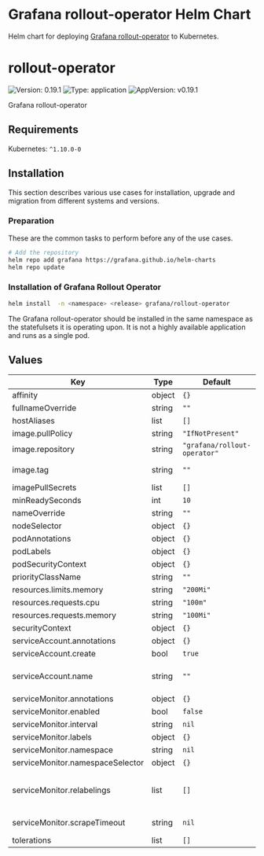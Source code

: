 # Grafana rollout-operator Helm Chart

Helm chart for deploying [Grafana rollout-operator](https://github.com/grafana/rollout-operator) to Kubernetes.

# rollout-operator

![Version: 0.19.1](https://img.shields.io/badge/Version-0.19.1-informational?style=flat-square) ![Type: application](https://img.shields.io/badge/Type-application-informational?style=flat-square) ![AppVersion: v0.19.1](https://img.shields.io/badge/AppVersion-v0.19.1-informational?style=flat-square)

Grafana rollout-operator

## Requirements

Kubernetes: `^1.10.0-0`

## Installation

This section describes various use cases for installation, upgrade and migration from different systems and versions.

### Preparation

These are the common tasks to perform before any of the use cases.

```bash
# Add the repository
helm repo add grafana https://grafana.github.io/helm-charts
helm repo update
```

### Installation of Grafana Rollout Operator

```bash
helm install  -n <namespace> <release> grafana/rollout-operator
```

The Grafana rollout-operator should be installed in the same namespace as the statefulsets it is operating upon.
It is not a highly available application and runs as a single pod.

## Values

| Key | Type | Default | Description |
|-----|------|---------|-------------|
| affinity | object | `{}` |  |
| fullnameOverride | string | `""` |  |
| hostAliases | list | `[]` | hostAliases to add |
| image.pullPolicy | string | `"IfNotPresent"` |  |
| image.repository | string | `"grafana/rollout-operator"` |  |
| image.tag | string | `""` | Overrides the image tag whose default is the chart appVersion. |
| imagePullSecrets | list | `[]` |  |
| minReadySeconds | int | `10` |  |
| nameOverride | string | `""` |  |
| nodeSelector | object | `{}` |  |
| podAnnotations | object | `{}` | Pod Annotations |
| podLabels | object | `{}` | Pod (extra) Labels |
| podSecurityContext | object | `{}` |  |
| priorityClassName | string | `""` |  |
| resources.limits.memory | string | `"200Mi"` |  |
| resources.requests.cpu | string | `"100m"` |  |
| resources.requests.memory | string | `"100Mi"` |  |
| securityContext | object | `{}` |  |
| serviceAccount.annotations | object | `{}` | Annotations to add to the service account |
| serviceAccount.create | bool | `true` | Specifies whether a service account should be created |
| serviceAccount.name | string | `""` | The name of the service account to use. If not set and create is true, a name is generated using the fullname template |
| serviceMonitor.annotations | object | `{}` | ServiceMonitor annotations |
| serviceMonitor.enabled | bool | `false` | Create ServiceMonitor to scrape metrics for Prometheus |
| serviceMonitor.interval | string | `nil` | ServiceMonitor scrape interval |
| serviceMonitor.labels | object | `{}` | Additional ServiceMonitor labels |
| serviceMonitor.namespace | string | `nil` | Alternative namespace for ServiceMonitor resources |
| serviceMonitor.namespaceSelector | object | `{}` | Namespace selector for ServiceMonitor resources |
| serviceMonitor.relabelings | list | `[]` | ServiceMonitor relabel configs to apply to samples before scraping https://github.com/prometheus-operator/prometheus-operator/blob/master/Documentation/api.md#relabelconfig |
| serviceMonitor.scrapeTimeout | string | `nil` | ServiceMonitor scrape timeout in Go duration format (e.g. 15s) |
| tolerations | list | `[]` |  |

